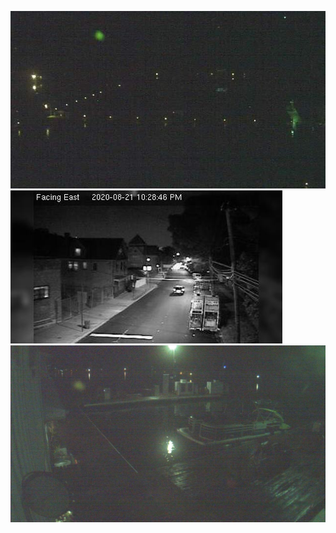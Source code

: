 ![AJJAIDAVE-StoryAuthorEngine-](https://github.com/StateDocuments/Kentucky/blob/master/1467054971.jpg)
![AJJAIDAVE-StoryAuthorEngine-](https://github.com/StateDocuments/Kentucky/blob/master/1483962102.jpg)
![AJJAIDAVE-StoryAuthorEngine-](https://github.com/StateDocuments/Kentucky/blob/master/1499839860.jpg)
